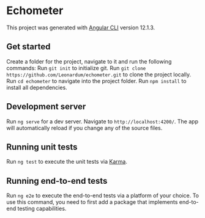 # Echometer

This project was generated with [Angular CLI](https://github.com/angular/angular-cli) version 12.1.3.
## Get started
Create a folder for the project, navigate to it and run the following commands:
Run `git init` to initialize git.
Run `git clone https://github.com/Leonardum/echometer.git` to clone the project locally.
Run `cd echometer` to navigate into the project folder.
Run `npm install` to install all dependencies.

## Development server

Run `ng serve` for a dev server. Navigate to `http://localhost:4200/`. The app will automatically reload if you change any of the source files.

## Running unit tests

Run `ng test` to execute the unit tests via [Karma](https://karma-runner.github.io).

## Running end-to-end tests

Run `ng e2e` to execute the end-to-end tests via a platform of your choice. To use this command, you need to first add a package that implements end-to-end testing capabilities.
